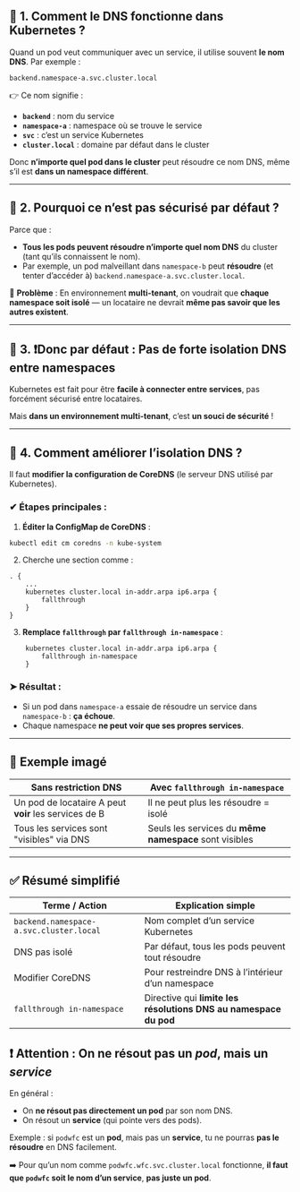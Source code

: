 ## 🔶 1. **Comment le DNS fonctionne dans Kubernetes ?**

Quand un pod veut communiquer avec un service, il utilise souvent **le nom DNS**. Par exemple :

```
backend.namespace-a.svc.cluster.local
```

👉 Ce nom signifie :

* **`backend`** : nom du service
* **`namespace-a`** : namespace où se trouve le service
* **`svc`** : c’est un service Kubernetes
* **`cluster.local`** : domaine par défaut dans le cluster

Donc **n’importe quel pod dans le cluster** peut résoudre ce nom DNS, même s’il est **dans un namespace différent**.

---

## 🔶 2. **Pourquoi ce n’est pas sécurisé par défaut ?**

Parce que :

* **Tous les pods peuvent résoudre n’importe quel nom DNS** du cluster (tant qu’ils connaissent le nom).
* Par exemple, un pod malveillant dans `namespace-b` peut **résoudre** (et tenter d’accéder à) `backend.namespace-a.svc.cluster.local`.

🧨 **Problème** : En environnement **multi-tenant**, on voudrait que **chaque namespace soit isolé** — un locataire ne devrait **même pas savoir que les autres existent**.

---

## 🔶 3. ❗️Donc par défaut : **Pas de forte isolation DNS entre namespaces**

Kubernetes est fait pour être **facile à connecter entre services**, pas forcément sécurisé entre locataires.

Mais **dans un environnement multi-tenant**, c’est **un souci de sécurité** !

---

## 🔐 4. **Comment améliorer l’isolation DNS ?**

Il faut **modifier la configuration de CoreDNS** (le serveur DNS utilisé par Kubernetes).

### ✔ Étapes principales :

1. **Éditer la ConfigMap de CoreDNS** :

```bash
kubectl edit cm coredns -n kube-system
```

2. Cherche une section comme :

```text
. {
    ...
    kubernetes cluster.local in-addr.arpa ip6.arpa {
        fallthrough
    }
}
```

3. **Remplace `fallthrough` par `fallthrough in-namespace`** :

```text
    kubernetes cluster.local in-addr.arpa ip6.arpa {
        fallthrough in-namespace
    }
```

### ➤ Résultat :

* Si un pod dans `namespace-a` essaie de résoudre un service dans `namespace-b` : **ça échoue**.
* Chaque namespace **ne peut voir que ses propres services**.

---

## 🧠 Exemple imagé

| Sans restriction DNS                                  | Avec `fallthrough in-namespace`                        |
| ----------------------------------------------------- | ------------------------------------------------------ |
| Un pod de locataire A peut **voir** les services de B | Il ne peut plus les résoudre = isolé                   |
| Tous les services sont "visibles" via DNS             | Seuls les services du **même namespace** sont visibles |

---

## ✅ Résumé simplifié

| Terme / Action                          | Explication simple                                               |
| --------------------------------------- | ---------------------------------------------------------------- |
| `backend.namespace-a.svc.cluster.local` | Nom complet d’un service Kubernetes                              |
| DNS pas isolé                           | Par défaut, tous les pods peuvent tout résoudre                  |
| Modifier CoreDNS                        | Pour restreindre DNS à l’intérieur d’un namespace                |
| `fallthrough in-namespace`              | Directive qui **limite les résolutions DNS au namespace du pod** |



## ❗ Attention : On ne résout pas un *pod*, mais un *service*

En général :

* On **ne résout pas directement un pod** par son nom DNS.
* On résout un **service** (qui pointe vers des pods).

Exemple : si `podwfc` est un **pod**, mais pas un **service**, tu ne pourras **pas le résoudre** en DNS facilement.

➡️ Pour qu’un nom comme `podwfc.wfc.svc.cluster.local` fonctionne, **il faut que `podwfc` soit le nom d’un service**, **pas juste un pod**.
